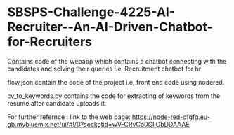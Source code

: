 # SBSPS-Challenge-4225-AI-Recruiter--An-AI-Driven-Chatbot-for-Recruiters
Contains code of the webapp which contains a chatbot connecting with the candidates and solving their queries i.e, Recruitment chatbot for hr


flow.json contain the code of the project i.e, front end code using nodered.

cv_to_keywords.py contains the code for extracting of keywords from the resume after candidate uploads it.


For further refernce :
link to the web page: https://node-red-qfgfg.eu-gb.mybluemix.net/ui/#!/0?socketid=wV-CRvCo0GIiObDDAAAE
